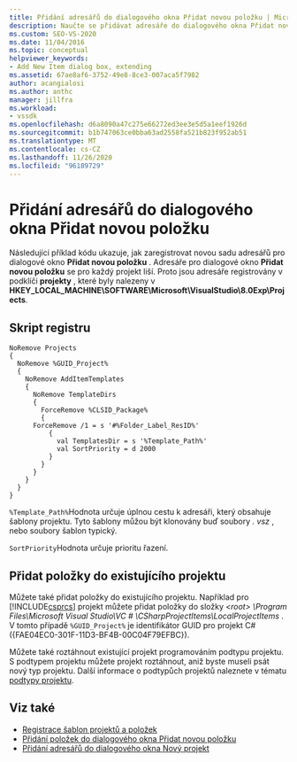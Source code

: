 ```yaml
---
title: Přidání adresářů do dialogového okna Přidat novou položku | Microsoft Docs
description: Naučte se přidávat adresáře do dialogového okna Přidat novou položku v aplikaci Visual Studio pomocí skriptu registru pro registraci adresářů.
ms.custom: SEO-VS-2020
ms.date: 11/04/2016
ms.topic: conceptual
helpviewer_keywords:
- Add New Item dialog box, extending
ms.assetid: 67ae8af6-3752-49e8-8ce3-007aca5f7982
author: acangialosi
ms.author: anthc
manager: jillfra
ms.workload:
- vssdk
ms.openlocfilehash: d6a8090a47c275e66272ed3ee3e5d5a1eef1926d
ms.sourcegitcommit: b1b747063ce0bba63ad2558fa521b823f952ab51
ms.translationtype: MT
ms.contentlocale: cs-CZ
ms.lasthandoff: 11/26/2020
ms.locfileid: "96189729"
---
```

# <a name="add-directories-to-the-add-new-item-dialog-box"></a>Přidání adresářů do dialogového okna Přidat novou položku
Následující příklad kódu ukazuje, jak zaregistrovat novou sadu adresářů pro dialogové okno **Přidat novou položku** . Adresáře pro dialogové okno **Přidat novou položku** se pro každý projekt liší. Proto jsou adresáře registrovány v podklíči **projekty** , které byly nalezeny v **HKEY_LOCAL_MACHINE\SOFTWARE\Microsoft\VisualStudio\8.0Exp\Projects**.

## <a name="registry-script"></a>Skript registru

```
NoRemove Projects
{
  NoRemove %GUID_Project%
  {
    NoRemove AddItemTemplates
    {
      NoRemove TemplateDirs
      {
        ForceRemove %CLSID_Package%
        {
      ForceRemove /1 = s '#%Folder_Label_ResID%'
          {
            val TemplatesDir = s '%Template_Path%'
            val SortPriority = d 2000
          }
        }
      }
    }
  }
}
```

 `%Template_Path%`Hodnota určuje úplnou cestu k adresáři, který obsahuje šablony projektu. Tyto šablony můžou být klonovány buď soubory *. vsz* , nebo soubory šablon typický.

 `SortPriority`Hodnota určuje prioritu řazení.

## <a name="add-items-to-an-existing-project"></a>Přidat položky do existujícího projektu
 Můžete také přidat položky do existujícího projektu. Například pro [!INCLUDE[csprcs](../../data-tools/includes/csprcs_md.md)] projekt můžete přidat položky do složky *\<root> \Program Files\Microsoft Visual Studio\VC # \CSharpProjectItems\LocalProjectItems* . V tomto případě `%GUID_Project%` je identifikátor GUID pro projekt C# ({FAE04EC0-301F-11D3-BF4B-00C04F79EFBC}).

 Můžete také roztáhnout existující projekt programováním podtypu projektu. S podtypem projektu můžete projekt roztáhnout, aniž byste museli psát nový typ projektu. Další informace o podtypůch projektů naleznete v tématu [podtypy projektu](../../extensibility/internals/project-subtypes.md).

## <a name="see-also"></a>Viz také
- [Registrace šablon projektů a položek](../../extensibility/internals/registering-project-and-item-templates.md)
- [Přidání položek do dialogového okna Přidat novou položku](../../extensibility/internals/adding-items-to-the-add-new-item-dialog-boxes.md)
- [Přidání adresářů do dialogového okna Nový projekt](../../extensibility/internals/adding-directories-to-the-new-project-dialog-box.md)

